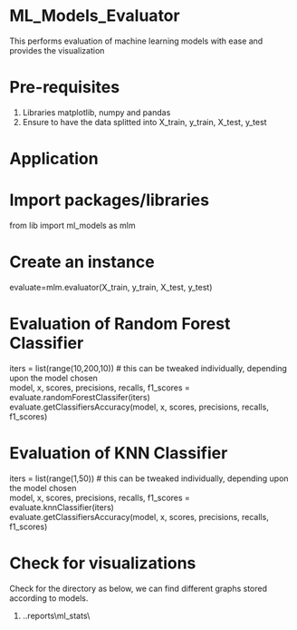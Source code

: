 # ML_Models_Evaluator
This performs evaluation of machine learning models with ease and provides the visualization

# Pre-requisites 
  1. Libraries matplotlib, numpy and pandas
  2. Ensure to have the data splitted into X_train, y_train, X_test, y_test

# Application 

  # Import packages/libraries
  from lib import ml_models as mlm
  # Create an instance 
  evaluate=mlm.evaluator(X_train, y_train, X_test, y_test)

  # Evaluation of Random Forest Classifier
  iters = list(range(10,200,10))  # this can be tweaked individually, depending upon the model chosen  
  model, x, scores, precisions, recalls, f1_scores = evaluate.randomForestClassifer(iters)  
  evaluate.getClassifiersAccuracy(model, x, scores, precisions, recalls, f1_scores)  
  
  # Evaluation of KNN Classifier
  iters = list(range(1,50))  # this can be tweaked individually, depending upon the model chosen  
  model, x, scores, precisions, recalls, f1_scores = evaluate.knnClassifier(iters)  
  evaluate.getClassifiersAccuracy(model, x, scores, precisions, recalls, f1_scores)  

# Check for visualizations 
Check for the directory as below, we can find different graphs stored according to models.
  1. ..reports\ml_stats\




